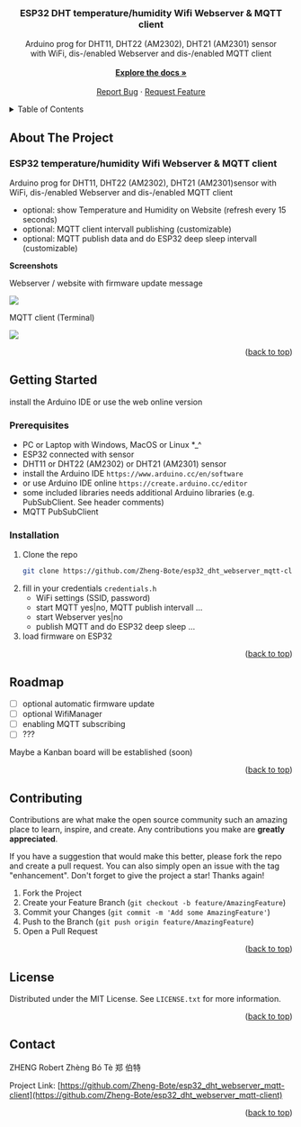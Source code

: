 <div id="top"></div>
<br />
<div align="center">
<h3 align="center">ESP32 DHT temperature/humidity Wifi Webserver & MQTT client</h3>

  <p align="center">
      Arduino prog for DHT11, DHT22 (AM2302), DHT21 (AM2301) sensor
      <br/>
      with WiFi, dis-/enabled Webserver and dis-/enabled MQTT client
      <br/>
      <br/>
    <a href="https://github.com/Zheng-Bote/esp32_dht_webserver_mqtt-client/wiki"><strong>Explore the docs »</strong></a>
    <br />
    <br />
    <a href="https://github.com/Zheng-Bote/esp32_dht_webserver_mqtt-client/issues">Report Bug</a>
    ·
    <a href="https://github.com/Zheng-Bote/esp32_dht_webserver_mqtt-client/issues">Request Feature</a>
  </p>
</div>

<!-- TABLE OF CONTENTS -->
<details>
  <summary>Table of Contents</summary>
  <ol>
    <li>
      <a href="#about-the-project">About The Project</a>
      <ul>
        <li><a href="#built-with">Built With</a></li>
      </ul>
    </li>
    <li>
      <a href="#getting-started">Getting Started</a>
      <ul>
        <li><a href="#prerequisites">Prerequisites</a></li>
        <li><a href="#installation">Installation</a></li>
      </ul>
    </li>
    <li><a href="#usage">Usage</a></li>
    <li><a href="#roadmap">Roadmap</a></li>
    <li><a href="#contributing">Contributing</a></li>
    <li><a href="#license">License</a></li>
    <li><a href="#contact">Contact</a></li>
    <li><a href="#acknowledgments">Acknowledgments</a></li>
  </ol>
</details>

<!-- ABOUT THE PROJECT -->
## About The Project
### ESP32 temperature/humidity Wifi Webserver & MQTT client
Arduino prog for DHT11, DHT22 (AM2302), DHT21 (AM2301)sensor with WiFi, dis-/enabled Webserver and dis-/enabled MQTT client
* optional: show Temperature and Humidity on Website (refresh every 15 seconds)
* optional: MQTT client intervall publishing (customizable)
* optional: MQTT publish data and do ESP32 deep sleep intervall (customizable) 

**Screenshots**

Webserver / website with firmware update message

<img src="https://github.com/Zheng-Bote/esp32_dht_webserver_mqtt-client/wiki/img/web_02.png" />

MQTT client (Terminal)

<img src="https://github.com/Zheng-Bote/esp32_dht_webserver_mqtt-client/wiki/img/terminal.png" />

<p align="right">(<a href="#top">back to top</a>)</p>


<!-- GETTING STARTED -->
## Getting Started

install the Arduino IDE or use the web online version

### Prerequisites

* PC or Laptop with Windows, MacOS or Linux *_^
* ESP32 connected with sensor
* DHT11 or DHT22 (AM2302) or DHT21 (AM2301) sensor
* install the Arduino IDE
  `https://www.arduino.cc/en/software`
* or use Arduino IDE online
  `https://create.arduino.cc/editor`
* some included libraries needs additional Arduino libraries (e.g. PubSubClient. See header comments)
* MQTT PubSubClient

### Installation

1. Clone the repo
   ```sh
   git clone https://github.com/Zheng-Bote/esp32_dht_webserver_mqtt-client.git
   ```
2. fill in your credentials
   `credentials.h`
   * WiFi settings (SSID, password)
   * start MQTT yes|no, MQTT publish intervall ...
   * start Webserver yes|no
   * publish MQTT and do ESP32 deep sleep ...
4. load firmware on ESP32

<p align="right">(<a href="#top">back to top</a>)</p>

<!-- ROADMAP -->
## Roadmap

- [ ] optional automatic firmware update
- [ ] optional WifiManager
- [ ] enabling MQTT subscribing
- [ ] ???

Maybe a Kanban board will be established (soon)

<p align="right">(<a href="#top">back to top</a>)</p>



<!-- CONTRIBUTING -->
## Contributing

Contributions are what make the open source community such an amazing place to learn, inspire, and create. Any contributions you make are **greatly appreciated**.

If you have a suggestion that would make this better, please fork the repo and create a pull request. You can also simply open an issue with the tag "enhancement".
Don't forget to give the project a star! Thanks again!

1. Fork the Project
2. Create your Feature Branch (`git checkout -b feature/AmazingFeature`)
3. Commit your Changes (`git commit -m 'Add some AmazingFeature'`)
4. Push to the Branch (`git push origin feature/AmazingFeature`)
5. Open a Pull Request

<p align="right">(<a href="#top">back to top</a>)</p>



<!-- LICENSE -->
## License

Distributed under the MIT License. See `LICENSE.txt` for more information.

<p align="right">(<a href="#top">back to top</a>)</p>



<!-- CONTACT -->
## Contact

ZHENG Robert Zhèng Bó Tè 郑 伯特

Project Link: [https://github.com/Zheng-Bote/esp32_dht_webserver_mqtt-client](https://github.com/Zheng-Bote/esp32_dht_webserver_mqtt-client)

<p align="right">(<a href="#top">back to top</a>)</p>

